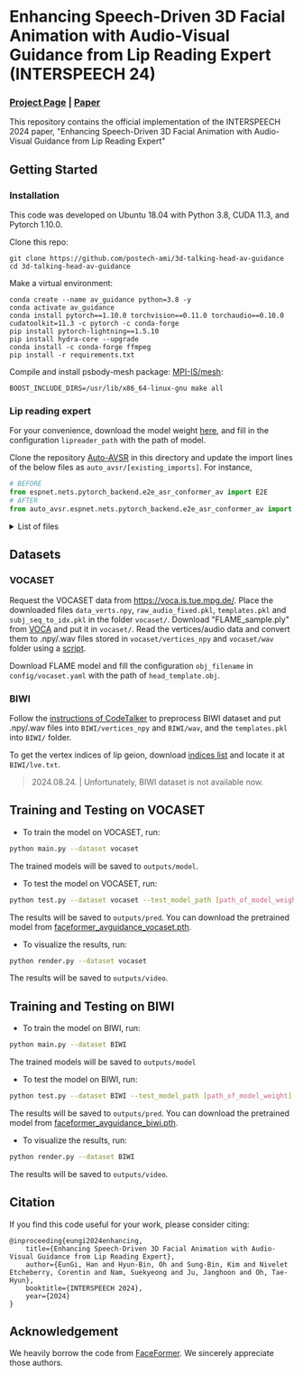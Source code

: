 # Enhancing Speech-Driven 3D Facial Animation with Audio-Visual Guidance from Lip Reading Expert (INTERSPEECH 24)

### [Project Page](https://3d-talking-head-avguide.github.io/) | [Paper](https://arxiv.org/abs/2407.01034)

This repository contains the official implementation of the INTERSPEECH 2024 paper, "Enhancing Speech-Driven 3D Facial Animation with Audio-Visual Guidance from Lip Reading Expert"

## Getting Started

### Installation

This code was developed on Ubuntu 18.04 with Python 3.8, CUDA 11.3, and Pytorch 1.10.0.

Clone this repo:

```
git clone https://github.com/postech-ami/3d-talking-head-av-guidance
cd 3d-talking-head-av-guidance
```

Make a virtual environment:

```
conda create --name av_guidance python=3.8 -y
conda activate av_guidance
conda install pytorch==1.10.0 torchvision==0.11.0 torchaudio==0.10.0 cudatoolkit=11.3 -c pytorch -c conda-forge
pip install pytorch-lightning==1.5.10
pip install hydra-core --upgrade
conda install -c conda-forge ffmpeg
pip install -r requirements.txt 
```

Compile and install psbody-mesh package: [MPI-IS/mesh](https://github.com/MPI-IS/mesh):
```
BOOST_INCLUDE_DIRS=/usr/lib/x86_64-linux-gnu make all
```

### Lip reading expert

For your convenience, download the model weight [here](https://drive.google.com/file/d/1mU6MHzXMiq1m6GI-8gqT2zc2bdStuBXu/view?usp=sharing), and fill in the configuration `lipreader_path` with the path of model.

Clone the repository [Auto-AVSR](https://github.com/mpc001/auto_avsr) in this directory and update the import lines of the below files as `auto_avsr/[existing_imports]`. For instance,

```py
# BEFORE
from espnet.nets.pytorch_backend.e2e_asr_conformer_av import E2E
# AFTER
from auto_avsr.espnet.nets.pytorch_backend.e2e_asr_conformer_av import E2E
```


<details>
<summary>List of files</summary>

```
espnet/nets/pytorch_backend/backbones/modules/resnet.py
espnet/nets/pytorch_backend/backbones/modules/resnet1d.py

espnet/nets/pytorch_backend/backbones/conv1d_extractor.py
espnet/nets/pytorch_backend/backbones/conv3d_extractor.py

espnet/nets/pytorch_backend/transformer/add_sos_eos.py
espnet/nets/pytorch_backend/transformer/decoder.py
espnet/nets/pytorch_backend/transformer/decoder_layer.py
espnet/nets/pytorch_backend/transformer/encoder_layer.py
espnet/nets/pytorch_backend/transformer/encoder.py

espnet/nets/pytorch_backend/ctc.py
espnet/nets/pytorch_backend/e2e_asr_conformer_av.py
espnet/nets/pytorch_backend/e2e_asr_conformer.py ??
espnet/nets/pytorch_backend/nets_utils.py

espnet/nets/scorers/ctc.py
espnet/nets/scorers/length_bonus.py

espnet/nets/batch_beam_search.py
espnet/nets/beam_search.py

lightning_av.py
```
</details>




## Datasets

### VOCASET

Request the VOCASET data from https://voca.is.tue.mpg.de/. Place the downloaded files `data_verts.npy`, `raw_audio_fixed.pkl`, `templates.pkl` and `subj_seq_to_idx.pkl` in the folder `vocaset/`. Download "FLAME_sample.ply" from [VOCA](https://github.com/TimoBolkart/voca/tree/master/template) and put it in `vocaset/`. Read the vertices/audio data and convert them to .npy/.wav files stored in `vocaset/vertices_npy` and `vocaset/wav` folder using a [script](https://github.com/EvelynFan/FaceFormer/blob/main/vocaset/process_voca_data.py).

Download FLAME model and fill the configuration `obj_filename` in `config/vocaset.yaml` with the path of `head_template.obj`.


### BIWI

Follow the [instructions of CodeTalker](https://github.com/Doubiiu/CodeTalker/blob/main/BIWI/README.md) to preprocess BIWI dataset and put .npy/.wav files into `BIWI/vertices_npy` and `BIWI/wav`, and the `templates.pkl` into `BIWI/` folder.

To get the vertex indices of lip geion, download [indices list](https://github.com/Doubiiu/CodeTalker/blob/main/BIWI/regions/lve.txt) and locate it at `BIWI/lve.txt`.

> 2024.08.24. | Unfortunately, BIWI dataset is not available now.



## Training and Testing on VOCASET

- To train the model on VOCASET, run:

```bash
python main.py --dataset vocaset
```

The trained models will be saved to `outputs/model`.

- To test the model on VOCASET, run:

```bash
python test.py --dataset vocaset --test_model_path [path_of_model_weight]
```

The results will be saved to `outputs/pred`. You can download the pretrained model from [faceformer_avguidance_vocaset.pth](https://drive.google.com/file/d/1qVu8zzHjatbyPCIPrWZS6jB4I8kiA2rw/view?usp=sharing).

- To visualize the results, run:
```bash
python render.py --dataset vocaset
```

The results will be saved to `outputs/video`.


## Training and Testing on BIWI

- To train the model on BIWI, run:

```bash
python main.py --dataset BIWI
```

The trained models will be saved to `outputs/model`

- To test the model on BIWI, run:

```bash
python test.py --dataset BIWI --test_model_path [path_of_model_weight]
```

The results will be saved to `outputs/pred`. You can download the pretrained model from [faceformer_avguidance_biwi.pth](https://drive.google.com/file/d/1HpY43-Rw4gbQOB9-4X75hOI5L7O98X3J/view?usp=sharing).

- To visualize the results, run:
```bash
python render.py --dataset BIWI
```

The results will be saved to `outputs/video`.


## Citation

If you find this code useful for your work, please consider citing:

```
@inproceeding{eungi2024enhancing,
	title={Enhancing Speech-Driven 3D Facial Animation with Audio-Visual Guidance from Lip Reading Expert},
	author={EunGi, Han and Hyun-Bin, Oh and Sung-Bin, Kim and Nivelet Etcheberry, Corentin and Nam, Suekyeong and Ju, Janghoon and Oh, Tae-Hyun},
	booktitle={INTERSPEECH 2024},
	year={2024}
}
```

## Acknowledgement

We heavily borrow the code from [FaceFormer](https://github.com/EvelynFan/FaceFormer). We sincerely appreciate those authors.
